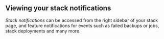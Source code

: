 <!-- post: -->


## Viewing your stack notifications

_Stack notifications_ can be accessed from the right sidebar of your stack page, and feature notifications for events such as failed backups or jobs, stack deployments and many more.

